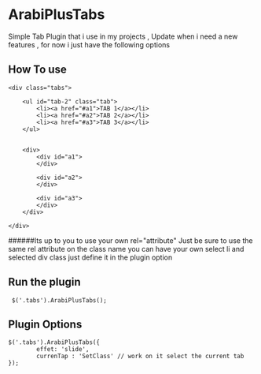 ArabiPlusTabs
=============

Simple Tab Plugin that i use in my projects , Update when i need a new features , for now i just have the following options
     		
     	

## How To use  ##

	
	<div class="tabs">
		
		<ul id="tab-2" class="tab">
			<li><a href="#a1">TAB 1</a></li>
			<li><a href="#a2">TAB 2</a></li>
			<li><a href="#a3">TAB 3</a></li>
		</ul>
	
		
		<div>
			<div id="a1">
			</div>
			
			<div id="a2">	
			</div>
			
			<div id="a3">
			</div>	
		</div>
		
	</div>
	

######Its up to you to use your own rel="attribute" Just be sure to use the same rel attribute on the class name  you can have your own select li and selected div class just define it in the plugin option

## Run the plugin  ##

	 $('.tabs').ArabiPlusTabs();
	 

## Plugin Options  ##

	$('.tabs').ArabiPlusTabs({
	        effet: 'slide',
	        currenTap : 'SetClass' // work on it select the current tab
	});

